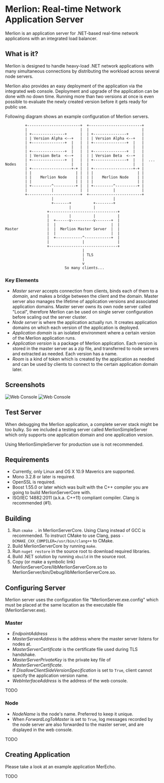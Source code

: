 
Merlion: Real-time Network Application Server
============================================

Merlion is an application server for .NET-based real-time network applications 
with an integrated load balancer.

What is it?
-----------

Merlion is designed to handle heavy-load .NET network applications with many
simultaneous connections by distributing the workload across several 
node servers.

Merlion also provides an easy deployment of the application via the integrated
web console. Deployment and upgrade of the application can be done with no
down time. Running more than two versions at once is even possible to evaluate
the newly created version before it gets ready for public use.

Following diagram shows an example configuration of Merlion servers.

```
         +------------------------+  +------------------------+     
         |                        |  |                        |     
         | +---------------+      |  | +---------------+      |     
         | | Version Alpha <--+   |  | | Version Alpha <--+   |     
         | +---------------+  |   |  | +---------------+  |   |     
         |                    |   |  |                    |   |     
         | +---------------+  |   |  | +---------------+  |   |     
         | | Version Beta  <--+   |  | | Version Beta  <--+   |     
         | +---------------+  |   |  | +---------------+  |   |  ...
Nodes    |                    |   |  |                    |   |     
         | +------------------+-+ |  | +------------------+-+ |     
         | |                    | |  | |                    | |     
         | |    Merlion Node    | |  | |    Merlion Node    | |     
         | |                    | |  | |                    | |     
         | +---------^----------+ |  | +---------^----------+ |     
         |           |            |  |           |            |     
         +------------------------+  +------------------------+     
                     |                           |                  
                     +-------+          +--------+                  
                             |          |                           
                   +-------------------------------+                
                   |         |          |          |                
                   |  +------v----------v-------+  |                
                   |  |                         |  |                
Master             |  |  Merlion Master Server  |  |                
                   |  |                         |  |                
                   |  +------------^------------+  |                
                   |               |               |                
                   +-------------------------------+                
                                   |                                
                                   | TLS                            
                                   |                                
                                   v                                
                           So many clients...   
```                    

### Key Elements

* _Master server_ accepts connection from clients, binds each of them to
  a _domain_, and makes a bridge between the client and the domain.
  Master server also manages the lifetime of application versions and 
  associated application domains. Master server owns its own node server 
  called "Local", therefore Merlion can be used on single server configuration 
  before scaling out the server cluster.
* _Node server_ is where the application actually run. It creates application 
  domains on which each version of the application is deployed.
* _Application domain_ is an isolated environment where a certain version of 
  the Merlion application runs. 
* _Application version_ is a package of Merlion application. Each version is
  stored in the master server as a zip file, and transferred to node servers
  and extracted as needed. Each version has a name.
* _Room_ is a kind of token which is created by the application as needed and
  can be used by clients to connect to the certain application domain later.

Screenshots
-----------

![Web Console](https://dl.dropboxusercontent.com/u/37804131/github/Screen%20Shot%202014-10-14%20at%205.35.02%20PM.png)
![Web Console](https://dl.dropboxusercontent.com/u/37804131/github/Screen%20Shot%202014-10-14%20at%205.35.25%20PM.png)


Test Server
-----------

When debugging the Merlion application, a complete server stack might be 
too bulky. So we included a testing server called MerlionSimpleServer which
only supports one application domain and one application version.

Using MerlionSimpleServer for production use is not recommended.

Requirements
------------

* Currently, only Linux and OS X 10.9 Maverics are supported.
* Mono 3.2.8 or later is required.
* OpenSSL is required.
* Boost 1.55.0 or later which was built with the C++ compiler you are going to
  build MerlionServerCore with.
* ISO/IEC 14882:2011 (a.k.a. C++11) compliant compiler.
  Clang is recommended (#1).


Building
--------

1. Run `cmake .` in MerlionServerCore. 
   Using Clang instead of GCC is recommended. To instruct CMake to use Clang,
   pass `-DCMAKE_CXX_COMPILER=/usr/bin/clang++` to CMake.
2. Build MerlionServerCore by running `make`.
3. Run `nuget restore` in the source root to download required libraries.
3. Build .NET solution by running `xbuild` in the source root.
4. Copy (or make a symbolic link) MerlionServerCore/libMerlionServerCore.so to
   MerlionServer/bin/Debug/libMerlionServerCore.so.

Configuring Server
------------------

Merlion server uses the configuration file "MerlionServer.exe.config" which must
be placed at the same location as the executable file (MerlionServer.exe).

### Master

* _EndpointAddress_
* _MasterServerAddress_ is the address where the master server listens for
  nodes at.
* _MasterServerCertificate_ is the certificate file used during TLS handshake.
* _MasterServerPrivateKey_ is the private key file of _MasterServerCertificate_.
* If _DisallowClientSideVersionSpecification_ is set to `True`, client cannot
  specify the application version name.
* _WebInterfaceAddress_ is the address of the web console.

TODO

### Node

* _NodeName_ is the node's name. Preferred to keep it unique.
* When _ForwardLogToMaster_ is set to `True`, log messages recorded by the node
  server are also forwarded to the master server, and are displayed in the
  web console.

TODO

Creating Application
--------------------

Please take a look at an example application MerEcho.

TODO
